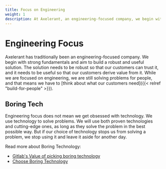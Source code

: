 ```yaml
---
title: Focus on Engineering
weight: 1
description: At Axelerant, an engineering-focused company, we begin with strong fundamentals and aim to build a robust and useful solution for our customers. While we are focused on engineering, we are still solving problems for people.
---
```


# Engineering Focus

Axelerant has traditionally been an engineering-focused company. We begin with strong fundamentals and aim to build a robust and useful solution. The solution needs to be robust so that our customers can trust it, and it needs to be useful so that our customers derive value from it. While we are focused on engineering, we are still solving problems for people, and that means we have to [think about what our customers need]({{< relref "build-for-people" >}}).

## Boring Tech

Engineering focus does not mean we get obsessed with technology. We use technology to solve problems. We will use both proven technologies and cutting-edge ones, as long as they solve the problem in the best possible way. But if our choice of technology stops us from solving a problem, we stop using it and leave it aside for another day.

Read more about Boring Technology:

- [Gitlab's Value of picking boring technology](https://about.gitlab.com/handbook/values/#boring-solutions)
- [Choose Boring Technology](https://boringtechnology.club/)

